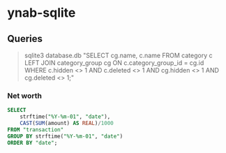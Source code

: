 # ynab-sqlite

## Queries

> sqlite3 database.db "SELECT cg.name, c.name FROM category c LEFT JOIN category_group cg ON c.category_group_id = cg.id WHERE c.hidden <> 1 AND c.deleted <> 1 AND cg.hidden <> 1 AND cg.deleted <> 1;"

### Net worth

```sql
SELECT
	strftime("%Y-%m-01", "date"),
	CAST(SUM(amount) AS REAL)/1000
FROM "transaction"
GROUP BY strftime("%Y-%m-01", "date")
ORDER BY "date";
```
